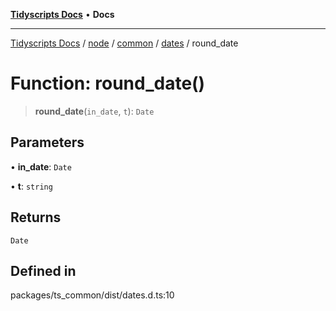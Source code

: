 [**Tidyscripts Docs**](../../../../../../../README.md) • **Docs**

***

[Tidyscripts Docs](../../../../../../../globals.md) / [node](../../../../../README.md) / [common](../../../README.md) / [dates](../README.md) / round\_date

# Function: round\_date()

> **round\_date**(`in_date`, `t`): `Date`

## Parameters

• **in\_date**: `Date`

• **t**: `string`

## Returns

`Date`

## Defined in

packages/ts\_common/dist/dates.d.ts:10
